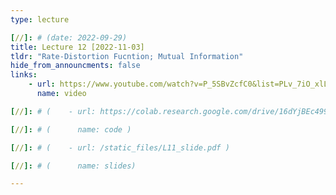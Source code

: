 ```yaml
---
type: lecture

[//]: # (date: 2022-09-29)
title: Lecture 12 [2022-11-03]
tldr: "Rate-Distortion Fucntion; Mutual Information"
hide_from_announcments: false
links:
    - url: https://www.youtube.com/watch?v=P_5SBvZcfC0&list=PLv_7iO_xlL0Jgc35Pqn7XP5VTQ5krLMOl
      name: video

[//]: # (    - url: https://colab.research.google.com/drive/16dYjBEc499HgHoZRxcyeg0YmNAb5AwAW?usp=sharing)

[//]: # (      name: code )

[//]: # (    - url: /static_files/L11_slide.pdf )

[//]: # (      name: slides)

---
```





